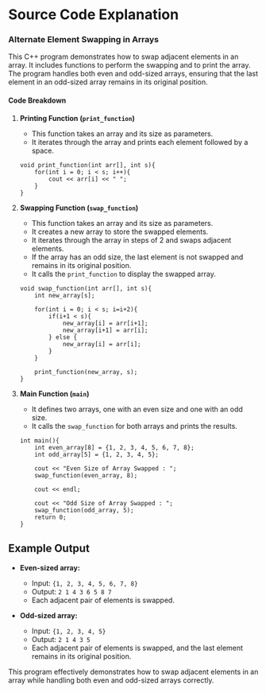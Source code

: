 # Source Code Explanation

### Alternate Element Swapping in Arrays

This C++ program demonstrates how to swap adjacent elements in an array. It includes functions to perform the swapping and to print the array. The program handles both even and odd-sized arrays, ensuring that the last element in an odd-sized array remains in its original position.

#### Code Breakdown

1.  **Printing Function (`print_function`)**
    
    -   This function takes an array and its size as parameters.
    -   It iterates through the array and prints each element followed by a space.
    
    
    ```
    void print_function(int arr[], int s){
        for(int i = 0; i < s; i++){
            cout << arr[i] << " ";
        }
    }
    ``` 
    
2.  **Swapping Function (`swap_function`)**
    
    -   This function takes an array and its size as parameters.
    -   It creates a new array to store the swapped elements.
    -   It iterates through the array in steps of 2 and swaps adjacent elements.
    -   If the array has an odd size, the last element is not swapped and remains in its original position.
    -   It calls the `print_function` to display the swapped array.
    
    
    ```
    void swap_function(int arr[], int s){
        int new_array[s];
        
        for(int i = 0; i < s; i=i+2){
            if(i+1 < s){
                new_array[i] = arr[i+1];
                new_array[i+1] = arr[i];
            } else {
                new_array[i] = arr[i];
            }
        }
        
        print_function(new_array, s);
    }
    ``` 
    
3.  **Main Function (`main`)**
    
    -   It defines two arrays, one with an even size and one with an odd size.
    -   It calls the `swap_function` for both arrays and prints the results.
    
    
    ```
    int main(){
        int even_array[8] = {1, 2, 3, 4, 5, 6, 7, 8};
        int odd_array[5] = {1, 2, 3, 4, 5};
        
        cout << "Even Size of Array Swapped : ";
        swap_function(even_array, 8);
        
        cout << endl;
        
        cout << "Odd Size of Array Swapped : ";
        swap_function(odd_array, 5);
        return 0;
    }
    ``` 
    

## Example Output

-   **Even-sized array:**
    
    -   Input: `{1, 2, 3, 4, 5, 6, 7, 8}`
    -   Output: `2 1 4 3 6 5 8 7`
    -   Each adjacent pair of elements is swapped.
-   **Odd-sized array:**
    
    -   Input: `{1, 2, 3, 4, 5}`
    -   Output: `2 1 4 3 5`
    -   Each adjacent pair of elements is swapped, and the last element remains in its original position.

This program effectively demonstrates how to swap adjacent elements in an array while handling both even and odd-sized arrays correctly.
